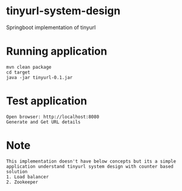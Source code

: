 # tinyurl-system-design
Springboot implementation of tinyurl

# Running application
```
mvn clean package
cd target
java -jar tinyurl-0.1.jar
```

# Test application
```
Open browser: http://localhost:8080
Generate and Get URL details
```

# Note
```
This implementation doesn't have below concepts but its a simple application understand tinyurl system design with counter based solution
1. Load balancer
2. Zookeeper
```
